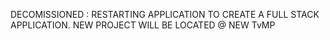


DECOMISSIONED : RESTARTING APPLICATION TO CREATE A FULL STACK APPLICATION. NEW PROJECT WILL BE LOCATED @ NEW TvMP
